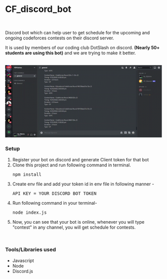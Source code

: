# CF_discord_bot
<br>
<p> Discord bot which can help user to get schedule for the upcoming and ongoing codeforces contests on their discord server.</p> 
<p> It is used by members of our coding club DotSlash on discord. <b>(Nearly 50+ students are using this bot)</b> and we are trying to make it better.</p>
<br>
<img src="https://github.com/ayushpratap344/CF_discord_bot/blob/main/working_gif.gif"/>
<br>
<h3> Setup </h3>
<ol>
  <li>Register your bot on discord and generate Client token for that bot</li>
  <li>Clone this project and run following command in terminal.<pre>npm install</pre></li>
  <li>Create env file and add your token id in env file in following manner - <pre>API_KEY = YOUR_DISCORD_BOT_TOKEN</pre></li>
  <li>Run following command in your terminal- <pre>node index.js</pre></li>
  <li>Now, you can see that your bot is online, whenever you will type "contest" in any channel, you will get schedule for contests.</li>
</ol>
<br>
<h3> Tools/Libraries used </h3>
<ul>
  <li>Javascript</li>
  <li>Node</li> 
  <li>Discord.js</li>
</ul>
<br>
